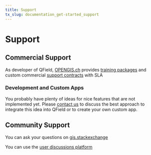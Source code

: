 ```yaml
---
title: Support
tx_slug: documentation_get-started_support
---
```


# Support

## Commercial Support

As developer of QField, [OPENGIS.ch](https://www.opengis.ch/#features)
provides [training packages](https://www.opengis.ch/qfield-training/)
and custom commercial [support contracts](https://www.opengis.ch/qgis-support/) with SLA

### Development and Custom Apps

You probably have plenty of ideas for nice features that are not
implemented yet. Please [contact us](https://www.opengis.ch/#contact) to
discuss the best approach to integrate this idea into QField or to
create your own custom app.

## Community Support

You can ask your questions on
[gis.stackexchange](http://gis.stackexchange.com/questions/tagged/qfield?sort=newest)

You can use the [user discussions platform](https://github.com/opengisch/qfield/discussions)
